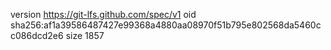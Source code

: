 version https://git-lfs.github.com/spec/v1
oid sha256:af1a39586487427e99368a4880aa08970f51b795e802568da5460cc086dcd2e6
size 1857
